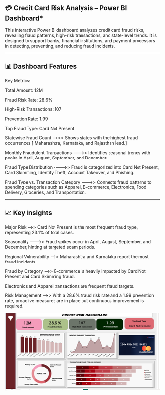 **💳 Credit Card Risk Analysis – Power BI Dashboard***
-----------------------------------------------------------------------------------------------------------------------------------------------------------------------------------

This interactive Power BI dashboard analyzes credit card fraud risks, revealing fraud patterns, high-risk transactions, and state-level trends. It is designed to support banks, financial institutions, and payment processors in detecting, preventing, and reducing fraud incidents.

-------------------------------------------------------------------------------------------------------------------------

**📊 Dashboard Features**
------------------------------------------------------------------------------------------------------------------------------------

Key Metrics:

Total Amount: 12M


Fraud Risk Rate: 28.6%


High-Risk Transactions: 107


Prevention Rate: 1.99


Top Fraud Type: Card Not Present


Statewise Fraud Count -->>>  Shows states with the highest fraud occurrences [ Maharashtra, Karnataka, and Rajasthan lead.]
                        

Monthly Fraudulent Transactions --->> Identifies seasonal trends with peaks in April, August, September, and December.


Fraud Type Distribution ---->> Fraud is categorized into Card Not Present, Card Skimming, Identity Theft, Account Takeover, and Phishing.


Fraud Type vs. Transaction Category --->> Connects fraud patterns to spending categories such as Apparel, E-commerce, Electronics, Food Delivery, Groceries, and Transportation.

------------------------------------------------------------------------------------------------------------------------------

**📈 Key Insights**
---------------------------------------------------------------------------------------------------------------------------------

Major Risk -->> Card Not Present is the most frequent fraud type, representing 23.1% of total cases.


Seasonality --->> Fraud spikes occur in April, August, September, and December, hinting at targeted scam periods.


Regional Vulnerability -->>  Maharashtra and Karnataka report the most fraud incidents.


Fraud by Category -->> E-commerce is heavily impacted by Card Not Present and Card Skimming fraud.

Electronics and Apparel transactions are frequent fraud targets.


Risk Management -->> With a 28.6% fraud risk rate and a 1.99 prevention rate, proactive measures are in place but continuous improvement is required.


![Dashboard Screenshot](https://github.com/rubywilson771-ctrl/Credit_card_fraud_risk_Analysis/blob/main/credit%20card%20dashboard.png)
